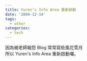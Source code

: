 ```yaml
---
title: Yuren’s Info Area 重新啟動
date: '2004-12-14'
tags:
  - other
categories:
  - tech
---
```

因為被老師報怨 Blog 常常寫些風花雪月  
所以 Yuren's Info Area 重新啟動囉。